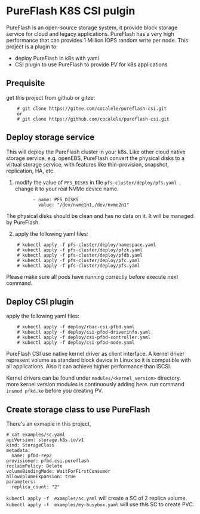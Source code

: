 # PureFlash K8S CSI pulgin

PureFlash is an open-source storage system, it provide block storage service for cloud and legacy applications. PureFlash has a very high performance that can provides 1 Million IOPS random write per node.
This project is a plugin to:
  - deploy PureFlash in k8s with yaml
  - CSI plugin to use PureFlash to provide PV for k8s applications
  
## Prequisite
get this project from github or gitee:
```
	# git clone https://gitee.com/cocalele/pureflash-csi.git
	or
	# git clone https://github.com/cocalele/pureflash-csi.git
```

## Deploy storage service
This will deploy the PureFlash cluster in your k8s. Like other cloud native storage service, e.g. openEBS, PureFlash convert the physical disks to a virtual storage service, with features like thin-provision, snapshot, replication, HA, etc. 

1. modify the value of `PFS_DISKS` in file `pfs-cluster/deploy/pfs.yaml `, change it to your real NVMe device name.
```
          - name: PFS_DISKS
            value: "/dev/nvme1n1,/dev/nvme2n1"
```
The physical disks should be clean and has no data on it. It will be managed by PureFlash.

2. apply the following yaml files:
```
	# kubectl apply -f pfs-cluster/deploy/namespace.yaml
	# kubectl apply -f pfs-cluster/deploy/pfzk.yaml
	# kubectl apply -f pfs-cluster/deploy/pfdb.yaml
	# kubectl apply -f pfs-cluster/deploy/pfc.yaml
	# kubectl apply -f pfs-cluster/deploy/pfs.yaml
```

Please make sure all pods have running correctly before execute next command.

## Deploy CSI plugin
apply the following yaml files:
```
	# kubectl apply -f deploy/rbac-csi-pfbd.yaml
	# kubectl apply -f deploy/csi-pfbd-driverinfo.yaml
	# kubectl apply -f deploy/csi-pfbd-controller.yaml
	# kubectl apply -f deploy/csi-pfbd-node.yaml
```
PureFlash CSI use native kernel driver as client interface. A kernel driver represent volume as standard block device in Linux so it is  compatible with all applications. Also it can achieve higher performance than iSCSI.

Kernel drivers can be found under `modules/<kernel_version>` directory. more kernel version modules is continuously adding here.
run command `insmod pfkd.ko` before you creating PV.

## Create storage class to use PureFlash
There's an exmaple in this project, 
```
# cat examples/sc.yaml 
apiVersion: storage.k8s.io/v1
kind: StorageClass
metadata:
  name: pfbd-rep2
provisioner: pfbd.csi.pureflash
reclaimPolicy: Delete
volumeBindingMode: WaitForFirstConsumer
allowVolumeExpansion: true
parameters:
  replica_count: "2"

```
`kubectl apply -f  examples/sc.yaml` will create a SC of 2 replica volume.
`kubectl apply -f  examples/my-busybox.yaml` will use this SC to create PVC.

